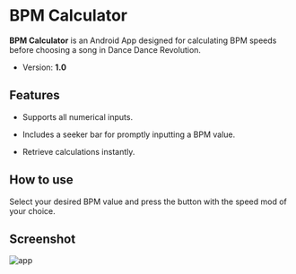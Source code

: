 # BPM Calculator

**BPM Calculator** is an Android App designed for calculating BPM speeds before choosing a song in Dance Dance Revolution.

- Version: **1.0**

## Features
- Supports all numerical inputs.

- Includes a seeker bar for promptly inputting a BPM value.

- Retrieve calculations instantly.

## How to use
Select your desired BPM value and press the button with the speed mod of your choice.

## Screenshot
![app](https://user-images.githubusercontent.com/45186205/48806046-1e045100-ece7-11e8-97d9-a678976582a0.png)
